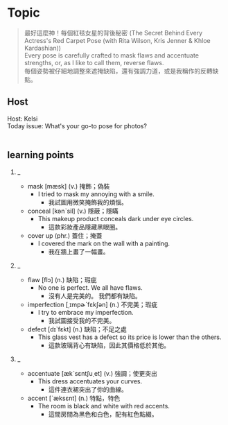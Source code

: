 # Topic

> 最好這麼神！每個紅毯女星的背後秘密 (The Secret Behind Every Actress's Red Carpet Pose (with Rita Wilson, Kris Jenner & Khloe Kardashian)) <br>
> Every pose is carefully crafted to mask flaws and accentuate strengths, or, as I like to call them, reverse flaws. <br>
> 每個姿勢被仔細地調整來遮掩缺陷，還有強調力道，或是我稱作的反轉缺點。 <br>

## Host
Host: Kelsi
<br>Today issue: What's your go-to pose for photos?
<br><br>
## learning points
1. _
	* mask  [mæsk]  (v.)  掩飾；偽裝
		- I tried to mask my annoying with a smile.
			+ 我試圖用微笑掩飾我的煩惱。
	* conceal  [kənˋsil]  (v.)  隱蔽；隱瞞
		- This makeup product conceals dark under eye circles.
			+ 這款彩妝產品隱藏黑眼圈。
	* cover up  (phr.)  蓋住；掩蓋
		- I covered the mark on the wall with a painting.
			+ 我在牆上畫了一幅畫。

2. _
	* flaw  [flɔ]  (n.)  缺陷；瑕疵
		- No one is perfect. We all have flaws.
			+ 沒有人是完美的。 我們都有缺陷。
	* imperfection  [͵ɪmpɚˋfɛkʃən]  (n.)  不完美；瑕疵
		- I try to embrace my imperfection.
			+ 我試圖接受我的不完美。
	* defect  [dɪˋfɛkt]  (n.)  缺陷；不足之處
		- This glass vest has a defect so its price is lower than the others.
			+  這款玻璃背心有缺陷，因此其價格低於其他。

3. _
	* accentuate  [ækˋsɛntʃu͵et]  (v.)  強調；使更突出
		- This dress accentuates your curves.
			+ 這件連衣裙突出了你的曲線。
	* accent  [ˋæksɛnt]  (n.)  特點，特色
		- The room is black and white with red accents.
			+ 這間房間為黑色和白色，配有紅色點綴。
